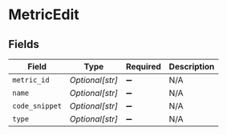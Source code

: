 # MetricEdit


## Fields

| Field              | Type               | Required           | Description        |
| ------------------ | ------------------ | ------------------ | ------------------ |
| `metric_id`        | *Optional[str]*    | :heavy_minus_sign: | N/A                |
| `name`             | *Optional[str]*    | :heavy_minus_sign: | N/A                |
| `code_snippet`     | *Optional[str]*    | :heavy_minus_sign: | N/A                |
| `type`             | *Optional[str]*    | :heavy_minus_sign: | N/A                |